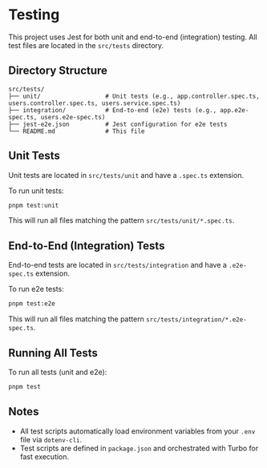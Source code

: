# Testing

This project uses Jest for both unit and end-to-end (integration) testing. All test files are located in the `src/tests` directory.

## Directory Structure

```
src/tests/
├── unit/                  # Unit tests (e.g., app.controller.spec.ts, users.controller.spec.ts, users.service.spec.ts)
├── integration/           # End-to-end (e2e) tests (e.g., app.e2e-spec.ts, users.e2e-spec.ts)
├── jest-e2e.json          # Jest configuration for e2e tests
└── README.md              # This file
```

## Unit Tests

Unit tests are located in `src/tests/unit` and have a `.spec.ts` extension.

To run unit tests:

```bash
pnpm test:unit
```

This will run all files matching the pattern `src/tests/unit/*.spec.ts`.

## End-to-End (Integration) Tests

End-to-end tests are located in `src/tests/integration` and have a `.e2e-spec.ts` extension.

To run e2e tests:

```bash
pnpm test:e2e
```

This will run all files matching the pattern `src/tests/integration/*.e2e-spec.ts`.

## Running All Tests

To run all tests (unit and e2e):

```bash
pnpm test
```

## Notes

- All test scripts automatically load environment variables from your `.env` file via `dotenv-cli`.
- Test scripts are defined in `package.json` and orchestrated with Turbo for fast execution.

